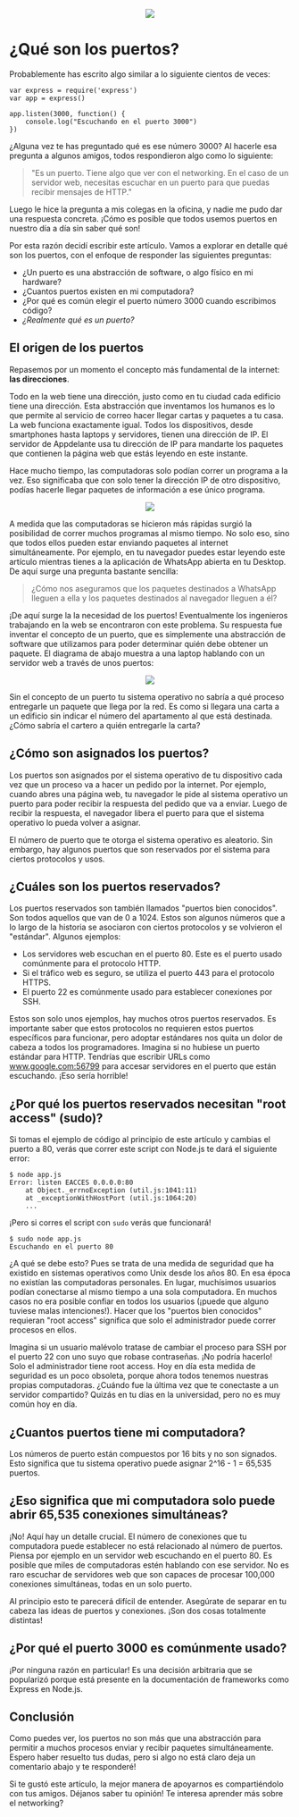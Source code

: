 <p align="center">
  <img src="https://github.com/macadev/Appdelante-Articulos/blob/master/imagenes/puertos_banner.png"/>
</p>

# ¿Qué son los puertos?

Probablemente has escrito algo similar a lo siguiente cientos de veces:

```
var express = require('express')
var app = express()

app.listen(3000, function() {
	console.log("Escuchando en el puerto 3000")
})
```
¿Alguna vez te has preguntado qué es ese número 3000? Al hacerle esa pregunta a algunos amigos, todos respondieron algo como lo siguiente:

> "Es un puerto. Tiene algo que ver con el networking. En el caso de un servidor web, necesitas escuchar en un puerto para que puedas recibir mensajes de HTTP."

Luego le hice la pregunta a mis colegas en la oficina, y nadie me pudo dar una respuesta concreta. ¡Cómo es posible que todos usemos puertos en nuestro día a día sin saber qué son!

Por esta razón decidí escribir este artículo. Vamos a explorar en detalle qué son los puertos, con el enfoque de responder las siguientes preguntas:

- ¿Un puerto es una abstracción de software, o algo físico en mi hardware?
- ¿Cuantos puertos existen en mi computadora?
- ¿Por qué es común elegir el puerto número 3000 cuando escribimos código?
- *¿Realmente qué es un puerto?*

## El origen de los puertos

Repasemos por un momento el concepto más fundamental de la internet: **las direcciones**. 

Todo en la web tiene una dirección, justo como en tu ciudad cada edificio tiene una dirección. Esta abstracción que inventamos los humanos es lo que permite al servicio de correo hacer llegar cartas y paquetes a tu casa. La web funciona exactamente igual. Todos los dispositivos, desde smartphones hasta laptops y servidores, tienen una dirección de IP. El servidor de Appdelante usa tu dirección de IP para mandarte los paquetes que contienen la página web que estás leyendo en este instante.

Hace mucho tiempo, las computadoras solo podían correr un programa a la vez. Eso significaba que con solo tener la dirección IP de otro dispositivo, podías hacerle llegar paquetes de información a ese único programa.

<p align="center">
  <img src="https://github.com/macadev/Appdelante-Articulos/blob/master/imagenes/ports_explained.png"/>
</p>

A medida que las computadoras se hicieron más rápidas surgió la posibilidad de correr muchos programas al mismo tiempo. No solo eso, sino que todos ellos pueden estar enviando paquetes al internet simultáneamente. Por ejemplo, en tu navegador puedes estar leyendo este artículo mientras tienes a la aplicación de WhatsApp abierta en tu Desktop. De aquí surge una pregunta bastante sencilla:

> ¿Cómo nos aseguramos que los paquetes destinados a WhatsApp lleguen a ella y los paquetes destinados al navegador lleguen a él?

¡De aquí surge la la necesidad de los puertos! Eventualmente los ingenieros trabajando en la web se encontraron con este problema. Su respuesta fue inventar el concepto de un puerto, que es simplemente una abstracción de software que utilizamos para poder determinar quién debe obtener un paquete. El diagrama de abajo muestra a una laptop hablando con un servidor web a través de unos puertos:

<p align="center">
  <img src="https://github.com/macadev/Appdelante-Articulos/blob/master/imagenes/ports_explained_2.png"/>
</p>

Sin el concepto de un puerto tu sistema operativo no sabría a qué proceso entregarle un paquete que llega por la red. Es como si llegara una carta a un edificio sin indicar el número del apartamento al que está destinada. ¿Cómo sabría el cartero a quién entregarle la carta?

## ¿Cómo son asignados los puertos?

Los puertos son asignados por el sistema operativo de tu dispositivo cada vez que un proceso va a hacer un pedido por la internet. Por ejemplo, cuando abres una página web, tu navegador le pide al sistema operativo un puerto para poder recibir la respuesta del pedido que va a enviar. Luego de recibir la respuesta, el navegador libera el puerto para que el sistema operativo lo pueda volver a asignar.

El número de puerto que te otorga el sistema operativo es aleatorio. Sin embargo, hay algunos puertos que son reservados por el sistema para ciertos protocolos y usos.

## ¿Cuáles son los puertos reservados?

Los puertos reservados son también llamados "puertos bien conocidos". Son todos aquellos que van de 0 a 1024. Estos son algunos números que a lo largo de la historia se asociaron con ciertos protocolos y se volvieron el "estándar". Algunos ejemplos:

- Los servidores web escuchan en el puerto 80. Este es el puerto usado comúnmente para el protocolo HTTP.
- Si el tráfico web es seguro, se utiliza el puerto 443 para el protocolo HTTPS.
- El puerto 22 es comúnmente usado para establecer conexiones por SSH.

Estos son solo unos ejemplos, hay muchos otros puertos reservados. Es importante saber que estos protocolos no requieren estos puertos específicos para funcionar, pero adoptar estándares nos quita un dolor de cabeza a todos los programadores. Imagina si no hubiese un puerto estándar para HTTP. Tendrías que escribir URLs como www.google.com:56799 para accesar servidores en el puerto que están escuchando. ¡Eso sería horrible!

## ¿Por qué los puertos reservados necesitan "root access" (sudo)?

Si tomas el ejemplo de código al principio de este artículo y cambias el puerto a 80, verás que correr este script con Node.js te dará el siguiente error:

```
$ node app.js
Error: listen EACCES 0.0.0.0:80
    at Object._errnoException (util.js:1041:11)
    at _exceptionWithHostPort (util.js:1064:20)
    ...
```

¡Pero si corres el script con `sudo` verás que funcionará!


```
$ sudo node app.js
Escuchando en el puerto 80
```

¿A qué se debe esto? Pues se trata de una medida de seguridad que ha existido en sistemas operativos como Unix desde los años 80. En esa época no existían las computadoras personales. En lugar, muchísimos usuarios podían conectarse al mismo tiempo a una sola computadora. En muchos casos no era posible confiar en todos los usuarios (¡puede que alguno tuviese malas intenciones!). Hacer que los "puertos bien conocidos" requieran "root access" significa que solo el administrador puede correr procesos en ellos. 

Imagina si un usuario malévolo tratase de cambiar el proceso para SSH por el puerto 22 con uno suyo que robase contraseñas. ¡No podría hacerlo! Solo el administrador tiene root access. Hoy en día esta medida de seguridad es un poco obsoleta, porque ahora todos tenemos nuestras propias computadoras. ¿Cuándo fue la última vez que te conectaste a un servidor compartido? Quizás en tu días en la universidad, pero no es muy común hoy en día.

## ¿Cuantos puertos tiene mi computadora?

Los números de puerto están compuestos por 16 bits y no son signados. Esto significa que tu sistema operativo puede asignar 2^16 - 1 = 65,535 puertos.

## ¿Eso significa que mi computadora solo puede abrir 65,535 conexiones simultáneas?

¡No! Aquí hay un detalle crucial. El número de conexiones que tu computadora puede establecer no está relacionado al número de puertos. Piensa por ejemplo en un servidor web escuchando en el puerto 80. Es posible que miles de computadoras estén hablando con ese servidor. No es raro escuchar de servidores web que son capaces de procesar 100,000 conexiones simultáneas, todas en un solo puerto.

Al principio esto te parecerá difícil de entender. Asegúrate de separar en tu cabeza las ideas de puertos y conexiones. ¡Son dos cosas totalmente distintas!

## ¿Por qué el puerto 3000 es comúnmente usado?

¡Por ninguna razón en particular! Es una decisión arbitraria que se popularizó porque está presente en la documentación de frameworks como Express en Node.js.

## Conclusión

Como puedes ver, los puertos no son más que una abstracción para permitir a muchos procesos enviar y recibir paquetes simultáneamente. Espero haber resuelto tus dudas, pero si algo no está claro deja un comentario abajo y te responderé!

Si te gustó este artículo, la mejor manera de apoyarnos es compartiéndolo con tus amigos. Déjanos saber tu opinión! Te interesa aprender más sobre el networking?
